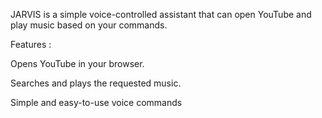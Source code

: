 JARVIS is a simple voice-controlled assistant that can open YouTube and play music based on your commands.

Features :

Opens YouTube in your browser.

Searches and plays the requested music.

Simple and easy-to-use voice commands
